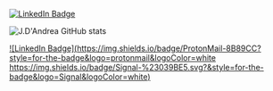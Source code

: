 
[![LinkedIn Badge](https://img.shields.io/badge/LinkedIn-Profile-informational?style=flat&logo=linkedin&logoColor=white&color=0D76A8)](https://www.linkedin.com/in/joaoluizdandrea/)


![J.D'Andrea GitHub stats](https://github-readme-stats.vercel.app/api?username=jlrdandrea&show_icons=true&theme=radical)




[![LinkedIn Badge](https://img.shields.io/badge/ProtonMail-8B89CC?style=for-the-badge&logo=protonmail&logoColor=white
https://img.shields.io/badge/Signal-%23039BE5.svg?&style=for-the-badge&logo=Signal&logoColor=white)](https://www.linkedin.com/in/joaoluizdandrea/)



